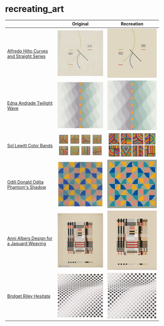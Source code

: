 # recreating_art

|  | Original | Recreation |
| ------ | ----| ------- |
| [Alfredo Hilto Curves and Straight Series](https://www.moma.org/collection/works/205953) | <img src="figures/curves_and_straights_original.png" width="300"/> | <img src="figures/curves_and_straights.png" width="300"/> 
| [Edna Andrade Twilight Wave](https://www.wikiart.org/en/edna-andrade/twilight-wave-1973) | <img src="figures/twilight_wave_original.png" width="300"/> | <img src="figures/twilight_wave.png" width="300"/> 
| [Sol Lewitt Color Bands](https://www.sollewittprints.org/artwork/lewitt-raisonne-2000-07/) | <img src="figures/color_bands_original.jpeg" width="300"/> | <img src="figures/color_bands.png" width="300"/> 
| [Odili Donald Odita Phantom's Shadow](https://www.sollewittprints.org/artwork/lewitt-raisonne-2000-07/) | <img src="figures/phantoms_shadow_original.png" width="300"/> | <img src="figures/phantoms_shadow.png" width="300"/> 
| [Anni Albers Design for a Jaquard Weaving](https://harvardartmuseums.org/collections/object/226105) | <img src="figures/design_for_a_jaquard_weaving_original.png" width="300"/> | <img src="figures/design_for_a_jaquard_weaving.png" width="300"/>
| [Bridget Riley Hesitate](https://www.tate.org.uk/art/artworks/riley-hesitate-t04132) | <img src="figures/hesitate_original.jpeg" width="300"/> | <img src="figures/hesitate.png" width="300"/> 
